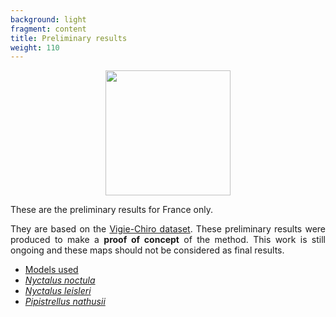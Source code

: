 ```yaml
---
background: light
fragment: content
title: Preliminary results
weight: 110
---
```


<p align="center">
<img src="/images/Map_preliminary.png" alt="" width="200px"/>
</p>

<div style="text-align: justify">
These are the preliminary results for France only. 


They are based on the [Vigie-Chiro dataset](https://croemer3.wixsite.com/teamchiro/vigie-chiro). These preliminary results were produced to make a **proof of concept** of the method. This work is still ongoing and these maps should not be considered as final results.
</div>

<!--more-->

- [Models used](#models)
- [*Nyctalus noctula*](#nycnoc)
- [*Nyctalus leisleri*](#nyclei)
- [*Pipistrellus nathusii*](#pipnat)


